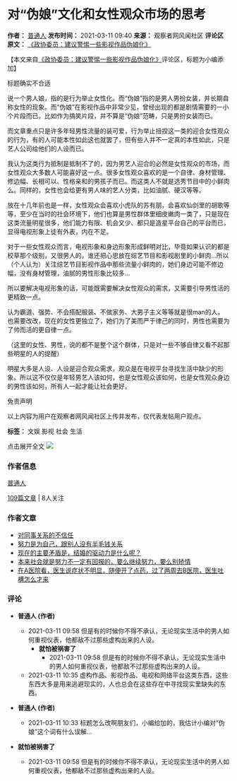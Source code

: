 # 对“伪娘”文化和女性观众市场的思考

**作者：** [普通人](https://user.guancha.cn/user/personal-homepage?uid=821793)
**发布时间：** 2021-03-11 09:40
**来源：** 观察者网风闻社区
**评论区原文：** [《政协委员：建议警惕一些影视作品伪娘化》](https://user.guancha.cn/main/content?id=475611)

【本文来自[《政协委员：建议警惕一些影视作品伪娘化》](https://user.guancha.cn/main/content?id=475611)评论区，标题为小编添加】

标题确实不合适

说一个男人娘，指的是行为举止女性化。而“伪娘”指的是男人男扮女装，并长期自称女性的现象。而“伪娘”在影视作品中非常少见，曾经出现的都是剧情需要的一小个片段而已，比如作为搞笑片段，并不算是“伪娘”范畴，只是男扮女装而已。

而文章重点只是许多年轻男性流量的装可爱，行为举止扭捏这一类的迎合女性观众的行为，有的人可能本性如此这也就罢了，但有些人并不一定真的本性如此，只是艺人公司给他们的人设而已。

我认为这类行为抵制是抵制不了的，因为男艺人迎合的必然是女性观众的市场，而女性观众大多数人可能喜好这一点。很多女性观众喜欢的是一个自律、身材管理、修边幅、长相可以、性格亲和的男孩子而已。而这类人不就是选秀节目中的小鲜肉么。同样的，女性也会给更有男人味的艺人分类，比如油腻、硬汉等等。

放在十几年前也是一样，女性观众会喜欢小虎队的苏有朋，会喜欢仙剑里的胡歌等等，至少在当时的社会环境下，他们也算是男性群体里细皮嫩肉一类了，只是现在这类流量明星很多，他们能力有限、机会又少、都只是造星平台自己的平台而已，显得电视形象上徒有外表，内在不足。

对于一些女性观众而言，电视形象和身边形象形成鲜明对比，毕竟如果认识的都是校草那个级别，又很男人的，谁还把心思放在综艺节目和影视剧里的小鲜肉...所以（个人认为）关注综艺节目影视作品中那些流量小鲜肉的，她们身边可能不修边幅，没有身材管理，油腻的男性形象比较多...

所以要解决电视形象的话，可能既需要解决女性观众的需求，又需要引导男性活的更精致一点。

认为霸道、强势、不会搭配服装、不做家务、大男子主义等等就是很man的人，也需要改改，现在的女性更独立了，她们为了美而严于律己的同时，男性也需要为了帅而活的更自律一点。

（这里的女性、男性，说的都不是整个这个群体，只是对一些不够自律又看不起那些明星的人的提醒）

明星大多是人设、人设是迎合观众需求，观众是在电视平台寻找生活中缺少的形象。所以这不仅仅是年轻男艺人该如何，也是女性观众该如何，也是女性观众身边的男性该如何，所有人一起才能让社会更好。

免责声明

以上内容为用户在观察者网风闻社区上传并发布，仅代表发帖用户观点。

**标签：** 文娱 影视 社会 生活

点击展开全文 ![](/static/imgs/show-more2.png)

### 作者信息

[普通人](/user/personal-homepage?uid=821793)

[109篇文章](/user/personal-homepage?uid=821793&click=my-article) | 8人关注

### 作者文章

-   [对同事关系的不信任](/main/content?id=979615&s=fwzwyzzwzbt)
-   [努力是为自己，跟别人没有半毛钱关系](/main/content?id=975689&s=fwzwyzzwzbt)
-   [现在的主要矛盾是，结婚的驱动力是什么呢？](/main/content?id=975675&s=fwzwyzzwzbt)
-   [本来社会就是努力不一定有回报的，要么继续努力，要么别矫情](/main/content?id=975322&s=fwzwyzzwzbt)
-   [在A医院看，医生说症状不明显，随便开了点药，过了两周去B医院，医生吐槽怎么才来](/main/content?id=963742&s=fwzwyzzwzbt)

### 评论

*   **普通人 (作者)**
    *   2021-03-11 09:58
    但是有的时候你不得不承认，无论现实生活中的男人如何重视仪表，他都敌不过那些虚构出来的人设。
        *   **就怕被祸害了**
            *   2021-03-11 09:58
            但是有的时候你不得不承认，无论现实生活中的男人如何重视仪表，他都敌不过那些虚构出来的人设。
    *   2021-03-11 10:35
    虚构作品、影视作品、电视和网络平台这类东西，这些东西大多是用来逃避现实的，人也总会在这些存在中寻找现实里缺失的东西。
*   **普通人 (作者)**
    *   2021-03-11 10:33
    标题怎么改啊朋友们，小编给加的，我估计小编对“伪娘”这个词有什么误解...

*   **就怕被祸害了**
    *   2021-03-11 09:58
    但是有的时候你不得不承认，无论现实生活中的男人如何重视仪表，他都敌不过那些虚构出来的人设。
